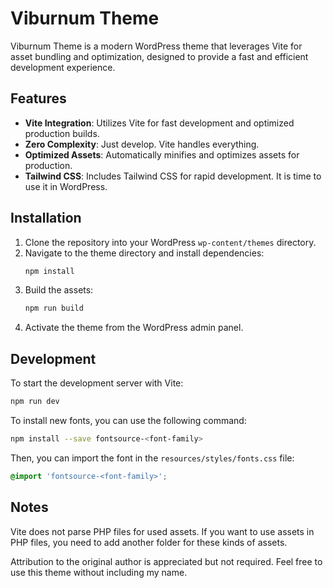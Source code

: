 # Viburnum Theme

Viburnum Theme is a modern WordPress theme that leverages Vite for asset bundling and optimization, designed to provide
a fast and efficient development experience.

## Features

- **Vite Integration**: Utilizes Vite for fast development and optimized production builds.
- **Zero Complexity**: Just develop. Vite handles everything.
- **Optimized Assets**: Automatically minifies and optimizes assets for production.
- **Tailwind CSS**: Includes Tailwind CSS for rapid development. It is time to use it in WordPress.

## Installation

1. Clone the repository into your WordPress `wp-content/themes` directory.
2. Navigate to the theme directory and install dependencies:
    ```sh
    npm install
    ```
3. Build the assets:
    ```sh
    npm run build
    ```
4. Activate the theme from the WordPress admin panel.

## Development

To start the development server with Vite:

```sh
npm run dev
```

To install new fonts, you can use the following command:

```sh
npm install --save fontsource-<font-family>
```

Then, you can import the font in the `resources/styles/fonts.css` file:

```css
@import 'fontsource-<font-family>';
```

## Notes

Vite does not parse PHP files for used assets. If you want to use assets in PHP files, you need to add another folder
for these kinds of assets.

Attribution to the original author is appreciated but not required. Feel free to use this theme without including my
name.

